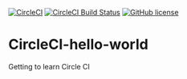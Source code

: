 
[![CircleCI](https://circleci.com/gh/OmarThinks/CircleCI-hello-world.svg?style=svg)](https://circleci.com/gh/OmarThinks/CircleCI-hello-world)
[![CircleCI Build Status](https://circleci.com/gh/OmarThinks/CircleCI-hello-world.svg?style=shield "CircleCI Build Status")](https://circleci.com/gh/OmarThinks/CircleCI-hello-world) 
[![GitHub license](https://img.shields.io/badge/license-MIT-blue.svg)](https://raw.githubusercontent.com/OmarThinks/CircleCI-hello-world/master/LICENSE) 


# CircleCI-hello-world





Getting to learn Circle CI
